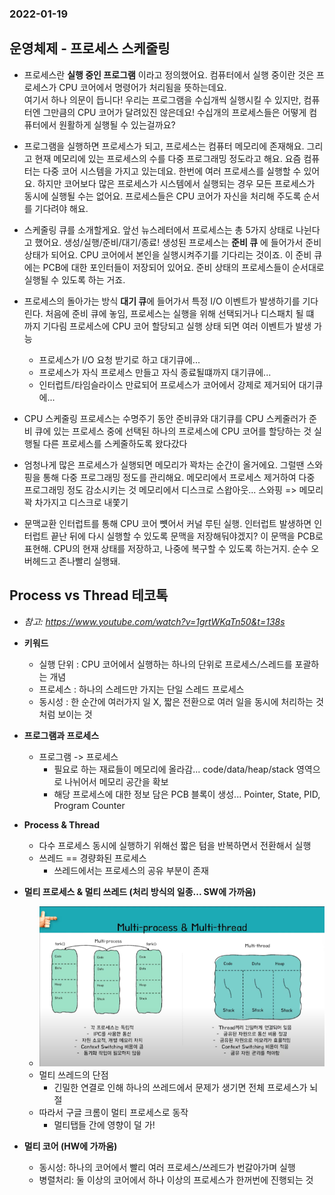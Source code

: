 ### 2022-01-19

## 운영체제 - 프로세스 스케줄링
- 프로세스란 **실행 중인 프로그램** 이라고 정의했어요.
  컴퓨터에서 실행 중이란 것은 프로세스가 CPU 코어에서 명령어가 처리됨을 뜻하는데요.  
  여기서 하나 의문이 듭니다! 
  우리는 프로그램을 수십개씩 실행시킬 수 있지만, 컴퓨터엔 그만큼의 CPU 코어가 달려있진 않은데요!
  수십개의 프로세스들은 어떻게 컴퓨터에서 원활하게 실행될 수 있는걸까요? 

- 프로그램을 실행하면 프로세스가 되고, 프로세스는 컴퓨터 메모리에 존재해요. 
  그리고 현재 메모리에 있는 프로세스의 수를 다중 프로그래밍 정도라고 해요.
  요즘 컴퓨터는 다중 코어 시스템을 가지고 있는데요.
  한번에 여러 프로세스를 실행할 수 있어요.
  하지만 코어보다 많은 프로세스가 시스템에서 실행되는 경우 모든 프로세스가 동시에 실행될 수는 없어요. 
  프로세스들은 CPU 코어가 자신을 처리해 주도록 순서를 기다려야 해요.

- 스케줄링 큐를 소개할게요.
  앞선 뉴스레터에서 프로세스는 총 5가지 상태로 나뉜다고 했어요. 생성/실행/준비/대기/종료!
  생성된 프로세스는 **준비 큐** 에 들어가서 준비 상태가 되어요. CPU 코어에서 본인을 실행시켜주기를 기다리는 것이죠.
  이 준비 큐에는 PCB에 대한 포인터들이 저장되어 있어요. 준비 상태의 프로세스들이 순서대로 실행될 수 있도록 하는 거죠.

- 프로세스의 돌아가는 방식
  **대기 큐**에 들어가서 특정 I/O 이벤트가 발생하기를 기다린다.
  처음에 준비 큐에 놓임, 프로세스는 실행을 위해 선택되거나 디스패치 될 떄 까지 기다림
  프로세스에 CPU 코어 할당되고 실행 상태 되면 여러 이벤트가 발생 가능

  - 프로세스가 I/O 요청 받기로 하고 대기큐에...
  - 프로세스가 자식 프로세스 만들고 자식 종료될떄까지 대기큐에...
  - 인터럽트/타임슬라이스 만료되어 프로세스가 코어에서 강제로 제거되어 대기큐에...

- CPU 스케줄링
  프로세스는 수명주기 동안 준비큐와 대기큐를
  CPU 스케줄러가 준비 큐에 있는 프로세스 중에 선택된 하나의 프로세스에 CPU 코어를 할당하는 것
  실행될 다른 프로세스를 스케줄하도록 왔다갔다

- 엄청나게 많은 프로세스가 실행되면 메모리가 꽉차는 순간이 올거에요.
  그럴땐 스와핑을 통해 다중 프로그래밍 정도를 관리해요.
  메모리에서 프로세스 제거하여 다중 프로그래밍 정도 감소시키는 것
  메모리에서 디스크로 스왑아웃... 스와핑 => 메모리 꽉 차가지고 디스크로 내쫓기

- 문맥교환
  인터럽트를 통해 CPU 코어 뻇어서 커널 루틴 실행.
  인터럽트 발생하면 인터럽트 끝난 뒤에 다시 실행할 수 있도록 문맥을 저장해둬야겠지?
  이 문맥을 PCB로 표현해. CPU의 현재 상태를 저장하고, 나중에 복구할 수 있도록 하는거지.
  순수 오버헤드고 존나빨리 실행돼.

## Process vs Thread 테코톡
- *참고: https://www.youtube.com/watch?v=1grtWKqTn50&t=138s*
- **키워드**
  - 실행 단위 : CPU 코어에서 실행하는 하나의 단위로 프로세스/스레드를 포괄하는 개념
  - 프로세스 : 하나의 스레드만 가지는 단일 스레드 프로세스
  - 동시성 : 한 순간에 여러가지 일 X, 짧은 전환으로 여러 일을 동시에 처리하는 것 처럼 보이는 것

- **프로그램과 프로세스**
  - 프로그램 -> 프로세스 
    - 필요로 하는 재료들이 메모리에 올라감... code/data/heap/stack 영역으로 나뉘어서 메모리 공간을 확보
    - 해당 프로세스에 대한 정보 담은 PCB 블록이 생성... Pointer, State, PID, Program Counter

- **Process & Thread**
  - 다수 프로세스 동시에 실행하기 위해선 짧은 텀을 반복하면서 전환해서 실행
  - 쓰레드 == 경량화된 프로세스
    - 쓰레드에서는 프로세스의 공유 부분이 존재

- **멀티 프로세스 & 멀티 쓰레드 (처리 방식의 일종... SW에 가까움)**
  - ![](../images/2022-01-19-multiprocess&thread.PNG)
  - 멀티 쓰레드의 단점
    - 긴밀한 연결로 인해 하나의 쓰레드에서 문제가 생기면 전체 프로세스가 뇌절
  - 따라서 구글 크롬이 멀티 프로세스로 동작
    - 멀티탭들 간에 영향이 덜 가!

- **멀티 코어 (HW에 가까움)**
  - 동시성: 하나의 코어에서 빨리 여러 프로세스/쓰레드가 번갈아가며 실행
  - 병렬처리: 둘 이상의 코어에서 하나 이상의 프로세스가 한꺼번에 진행되는 것
